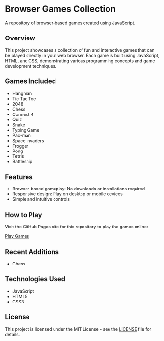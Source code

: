 # Browser Games Collection

A repository of browser-based games created using JavaScript.

## Overview

This project showcases a collection of fun and interactive games that can be played directly in your web browser. Each game is built using JavaScript, HTML, and CSS, demonstrating various programming concepts and game development techniques.

## Games Included

- Hangman
- Tic Tac Toe
- 2048
- Chess
- Connect 4
- Quiz
- Snake
- Typing Game
- Pac-man
- Space Invaders
- Frogger
- Pong
- Tetris
- Battleship



## Features

- Browser-based gameplay: No downloads or installations required
- Responsive design: Play on desktop or mobile devices
- Simple and intuitive controls

## How to Play

Visit the GitHub Pages site for this repository to play the games online:

[Play Games](https://jonasajohansen.github.io/Games/)


## Recent Additions

- Chess

## Technologies Used

- JavaScript
- HTML5
- CSS3

## License

This project is licensed under the MIT License - see the [LICENSE](LICENSE) file for details.
